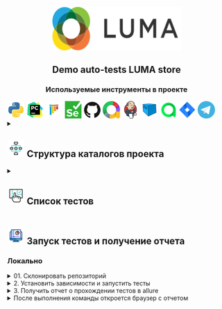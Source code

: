 <p align="center" dir="auto">
  <a href="https://magento.softwaretestingboard.com/" rel="nofollow">
  <themed-picture data-catalyst-inline="true" data-catalyst=""><picture>
<img alt="LUMA" src="resources/images/logo.svg" width="300" height="100" 
style="visibility:visible;max-width:100%;">
    </picture></themed-picture>
  </a>
</p>


<h2 align="center"> Demo auto-tests LUMA store </h2>
<h3 align="center"> Используемые инструменты в проекте </h3>

<div class="image-container">
    <img src="resources/icons/python.svg" height="40">
    <img src="resources/icons/pycharm.svg" height="40">
    <img src="resources/icons/pytest.svg" height="40">
    <img src="resources/icons/selenium.svg" height="40">
    <img src="resources/icons/github.svg" height="40">
    <img src="resources/icons/allure-report.svg" height="40">
    <img src="resources/icons/jenkins.svg" height="40">
    <img src="resources/icons/selenoid.svg" height="40">
    <img src="resources/icons/allure_testops.svg" height="40">
    <img src="resources/icons/jira.svg" height="40">
    <img src="resources/icons/telegram.svg" height="40">
</div>


<details>
    <summary><h2><img src="resources/icons/flow-chart.gif" height="40"> Структура 
каталогов проекта</h2></summary>
      <ul>
        <li><code>pages:</code> Модули (классы страниц сайта и их методы)</li>
        <li><code>resources:</code> Ресурсы (иконки, скриншоты, gif)</li>
        <li><code>tests:</code> Тесты</li>
        <li><code>user:</code> Несколько типов юзеров для тестов</li>
        <li><code>utils:</code> Вспомогательные функции для работы с вложенями</li>
        <li><code>pytest.ini</code> Файл настроек и параметров тестирования</li>
        <li><code>requirements.txt</code> Файл с требованиями к проекту</li>
      </ul>
</details>

<details>
    <summary><h2><img src="resources/icons/ux.gif" height="40"> Список 
тестов</h2></summary>
      <ul>
        <li>01 Переход по ссылкам методом <code>click()</code></li>
        <li>02 Переход по ссылкам методом <code>hover()</code></li>
        <li>03 Создание аккаунта</li>
        <li>04 Ввод логина (успешный и неуспешный)</li>
        <li>05 Работа с корзиной (добавить товар, исправить, удалить)</li>
      </ul>
</details>

<h2> <img src="resources/icons/analytics.gif" height="40"> Запуск тестов и получение 
отчета</h2>
<h3>Локально</h3>
<details>
    <summary> 01. Склонировать репозиторий</summary>
      <ul>
        <li><code>git clone https://github.com/Mksm3000/hw_qa_guru_14_resume.git</code></li>
      </ul>
</details>

<details>
    <summary> 2. Установить зависимости и запустить тесты</summary>
      <ul>
        <li><code>python -m venv .venv</code></li>
        <li><code>source .venv/bin/activate</code></li>
        <li><code>pip install -r requirements.txt</code></li>
        <li><code>pytest .</code></li>
      </ul>
</details>

<details>
    <summary> 3. Получить отчет о прохождении тестов в allure</summary>
      <ul>
        <li><code>allure serve allure-results/</code></li>
      </ul>
</details>

<details>
    <summary> После выполнения команды откроется браузер с отчетом</summary>
      <ul>
        <li><img src="resources/images/allure-report screen.png" width="600" 
height="300" 
style="visibility:visible;max-width:100%;"></li>
      </ul>
</details>

